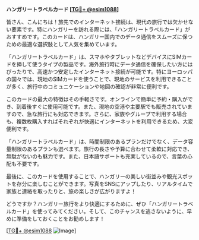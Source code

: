 **ハンガリートラベルカード [[TG💪+ @esim1088](https://t.me/s/esim1088)]**

皆さん、こんにちは！旅先でのインターネット接続は、現代の旅行では欠かせない要素です。特にハンガリーを訪れる際には、「ハンガリートラベルカード」がおすすめです。このカードは、ハンガリー国内でのデータ通信をスムーズに保つための最適な選択肢として人気を集めています。

「ハンガリートラベルカード」は、スマホやタブレットなどデバイスにSIMカードを挿して使うタイプの製品です。海外旅行時にデータ通信を確保したい方にはぴったりで、高速かつ安定したインターネット接続が可能です。特にヨーロッパの国々では、現地のSIMカードを使うことで、現地のサービスを利用できることが多く、旅行中のコミュニケーションや地図の確認が非常に便利です。

このカードの最大の特徴はその手軽さです。オンラインで簡単に予約・購入ができ、到着後すぐに使用可能です。また、現地の空港や主要駅でも販売されていますので、急な旅行にも対応できます。さらに、家族やグループで利用する場合も、複数枚購入すればそれぞれが快適にインターネットを利用できるため、大変便利です。

「ハンガリートラベルカード」は、時間制限のあるプランだけでなく、データ容量制限のあるプランも選べます。旅行の長さや予算に合わせて柔軟に対応でき、無駄がないのも魅力です。また、日本語サポートも充実しているので、言葉の心配も不要です。

最後に、このカードを使用することで、ハンガリーの美しい街並みや観光スポットを存分に楽しむことができます。写真をSNSにアップしたり、リアルタイムで家族と連絡を取ったりと、旅の楽しさが広がりますよ！

どうですか？ハンガリー旅行をより快適にするために、ぜひ「ハンガリートラベルカード」を使ってみてください。そして、このチャンスを逃さないように、早めに準備をしておくことをお勧めします！

[[TG💪+ @esim1088](https://t.me/s/esim1088) ![Image](https://i.postimg.cc/Y0z9fWf4/image.png)]
